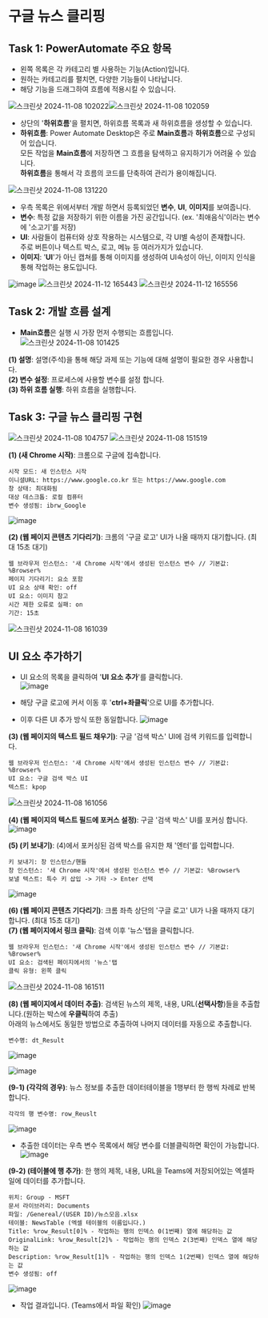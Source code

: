 # 구글 뉴스 클리핑

## Task 1: PowerAutomate 주요 항목

- 왼쪽 목록은 각 카테고리 별 사용하는 기능(Action)입니다.
- 원하는 카테고리를 펼치면, 다양한 기능들이 나타납니다.
- 해당 기능을 드래그하여 흐름에 적용시킬 수 있습니다.

![스크린샷 2024-11-08 102022](https://github.com/user-attachments/assets/85f81b55-6fe8-40b1-8c25-ef2451ae3183)![스크린샷 2024-11-08 102059](https://github.com/user-attachments/assets/d9e909ad-93fa-4878-afc3-10ae1ebc290f)

- 상단의 '**하위흐름**'을 펼치면, 하위흐름 목록과 새 하위흐름을 생성할 수 있습니다.
- **하위흐름**: Power Automate Desktop은 주로 **Main흐름**과 **하위흐름**으로 구성되어 있습니다.
  <br>모든 작업을 **Main흐름**에 저장하면 그 흐름을 탐색하고 유지하기가 어려울 수 있습니다.
  <br>**하위흐름**을 통해서 각 흐름의 코드를 단축하여 관리가 용이해집니다.

![스크린샷 2024-11-08 131220](https://github.com/user-attachments/assets/b5543417-1310-42c9-8810-4ac0e51b2778)

- 우측 목록은 위에서부터 개발 하면서 등록되었던 **변수**, **UI**, **이미지**를 보여줍니다.
- **변수**: 특정 값을 저장하기 위한 이름을 가진 공간입니다. (ex. '최애음식'이라는 변수에 '소고기'를 저장)
- **UI**: 사람들이 컴퓨터와 상호 작용하는 시스템으로, 각 UI별 속성이 존재합니다. <br>
          주로 버튼이나 텍스트 박스, 로고, 메뉴 등 여러가지가 있습니다. 
- **이미지**: '**UI**'가 아닌 캡쳐를 통해 이미지를 생성하여 UI속성이 아닌, 이미지 인식을 통해 작업하는 용도입니다.

![image](https://github.com/user-attachments/assets/c27b4ed7-d967-40d6-bd7d-e1ccdf982f41)
![스크린샷 2024-11-12 165443](https://github.com/user-attachments/assets/32b1e102-d837-4209-8920-93f262624ed3)
![스크린샷 2024-11-12 165556](https://github.com/user-attachments/assets/961c829b-2e27-4dd5-b08f-6e832893d4ee)
## Task 2: 개발 흐름 설계

- **Main흐름**은 실행 시 가장 먼저 수행되는 흐름입니다.<br>
![스크린샷 2024-11-08 101425](https://github.com/user-attachments/assets/f3003a6c-32c1-4c47-8732-f167bf6e6215)

**(1) 설명**: 설명(주석)을 통해 해당 과제 또는 기능에 대해 설명이 필요한 경우 사용합니다.<br>
**(2) 변수 설정**: 프로세스에 사용할 변수를 설정 합니다.<br>
**(3) 하위 흐름 실행**: 하위 흐름을 실행합니다. 

## Task 3: 구글 뉴스 클리핑 구현

![스크린샷 2024-11-08 104757](https://github.com/user-attachments/assets/0669f597-0fd8-4478-8b59-2a33afc4f2bf)
![스크린샷 2024-11-08 151519](https://github.com/user-attachments/assets/398e42db-bf7c-4d73-abc7-f745ac1cf5db)

**(1) (새 Chrome 시작)**: 크롬으로 구글에 접속합니다.<br>
```
시작 모드: 새 인스턴스 시작
이니셜URL: https://www.google.co.kr 또는 https://www.google.com
창 상태: 최대화됨
대상 데스크톱: 로컬 컴퓨터
변수 생성됨: ibrw_Google
```
![image](https://github.com/user-attachments/assets/be6aea10-790d-4854-a678-0d93e0a454af)

**(2) (웹 페이지 콘텐츠 기다리기)**: 크롬의 '구글 로고' UI가 나올 때까지 대기합니다. (최대 15초 대기)<br>
```
웹 브라우저 인스턴스: '새 Chrome 시작'에서 생성된 인스턴스 변수 // 기본값: %Browser%
페이지 기다리기: 요소 포함
UI 요소 상태 확인: off
UI 요소: 이미지 참고
시간 제한 오류로 실패: on
기간: 15초
```
![스크린샷 2024-11-08 161039](https://github.com/user-attachments/assets/6d9c3554-cd3a-4080-9764-a78fd05cc231)<br>

## UI 요소 추가하기
- UI 요소의 목록을 클릭하여 '**UI 요소 추가**'를 클릭합니다.<br>
![image](https://github.com/user-attachments/assets/f8f492ec-15b5-45bc-9e6b-7040b74b690b)

- 해당 구글 로고에 커서 이동 후 '**ctrl+좌클릭**'으로 UI를 추가합니다.
- 이후 다른 UI 추가 방식 또한 동일합니다.
![image](https://github.com/user-attachments/assets/339d0751-ea89-4a12-837c-398ce6a6db63)

**(3) (웹 페이지의 텍스트 필드 채우기)**: 구글 '검색 박스' UI에 검색 키워드를 입력합니다.<br>
```
웹 브라우저 인스턴스: '새 Chrome 시작'에서 생성된 인스턴스 변수 // 기본값: %Browser%
UI 요소: 구글 검색 박스 UI
텍스트: kpop
```
![스크린샷 2024-11-08 161056](https://github.com/user-attachments/assets/167f776e-e2c9-47b3-bd55-8b0a3820fbd3)

**(4) (웹 페이지의 텍스트 필드에 포커스 설정)**: 구글 '검색 박스' UI를 포커싱 합니다.<br>
![image](https://github.com/user-attachments/assets/e68c6128-5108-4ff3-a45c-0a0dada9ae13)<br>

**(5) (키 보내기)**: (4)에서 포커싱된 검색 박스를 유지한 채 '엔터'를 입력합니다.<br>
```
키 보내기: 창 인스턴스/핸들
창 인스턴스: '새 Chrome 시작'에서 생성된 인스턴스 변수 // 기본값: %Browser%
보낼 텍스트: 특수 키 삽입 -> 기타 -> Enter 선택
```
![image](https://github.com/user-attachments/assets/6daaad96-dd88-4c9c-bad3-eebbf66839f1)

**(6) (웹 페이지 콘텐츠 기다리기)**: 크롬 좌측 상단의 '구글 로고' UI가 나올 때까지 대기합니다. (최대 15초 대기)<br>
**(7) (웹 페이지에서 링크 클릭)**: 검색 이후 '뉴스'탭을 클릭합니다.<br>
```
웹 브라우저 인스턴스: '새 Chrome 시작'에서 생성된 인스턴스 변수 // 기본값: %Browser%
UI 요소: 검색된 페이지에서의 '뉴스'탭
클릭 유형: 왼쪽 클릭
```
![스크린샷 2024-11-08 161511](https://github.com/user-attachments/assets/24ee0758-8537-4427-8ac6-76f36625ec94)

**(8) (웹 페이지에서 데이터 추출)**: 검색된 뉴스의 제목, 내용, URL(**선택사항**)들을 추출합니다.(원하는 박스에 **우클릭**하여 추출)<br>
아래의 뉴스에서도 동일한 방법으로 추출하여 나머지 데이터를 자동으로 추출합니다.
```
변수명: dt_Result
```
![image](https://github.com/user-attachments/assets/06a22535-5950-4502-91e9-368e2a7dd27d)

![image](https://github.com/user-attachments/assets/78714df9-1051-4010-8830-457fc692562d)

**(9-1) (각각의 경우)**: 뉴스 정보를 추출한 데이터테이블을 1행부터 한 행씩 차례로 반복합니다.<br>
```
각각의 행 변수명: row_Reuslt
```
![image](https://github.com/user-attachments/assets/87a8d284-250a-4773-a4ff-055e6d53e4ed)

- 추출한 데이터는 우측 변수 목록에서 해당 변수를 더블클릭하면 확인이 가능합니다.
![image](https://github.com/user-attachments/assets/cad150f3-dacc-4d06-9f2e-be50fa98b490)


**(9-2) (테이블에 행 추가)**: 한 행의 제목, 내용, URL을 Teams에 저장되어있는 엑셀파일에 데이터를 추가합니다.
```
위치: Group - MSFT
문서 라이브러리: Documents
파일: /Genereal/(USER ID)/뉴스모음.xlsx
테이블: NewsTable (엑셀 테이블의 이름입니다.)
Title: %row_Result[0]% - 작업하는 행의 인덱스 0(1번째) 열에 해당하는 값
OriginalLink: %row_Result[2]% - 작업하는 행의 인덱스 2(3번째) 인덱스 열에 해당하는 값
Description: %row_Result[1]% - 작업하는 행의 인덱스 1(2번째) 인덱스 열에 해당하는 값
변수 생성됨: off
```
![image](https://github.com/user-attachments/assets/65272cb2-5e6a-421d-a2ba-763a1b53cf4b)

- 작업 결과입니다. (Teams에서 파일 확인)
![image](https://github.com/user-attachments/assets/5e001392-3bcc-4238-9d33-45bdd94aad32)

